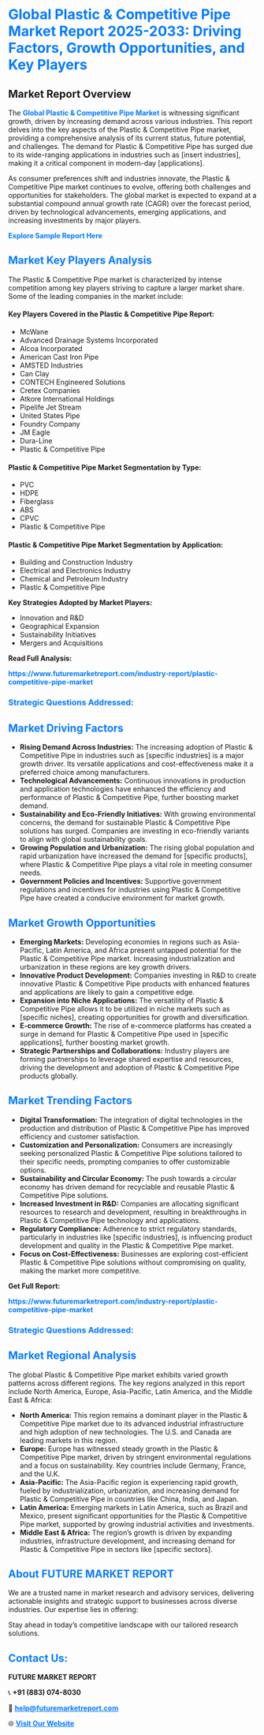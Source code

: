 <h1 style="color: #007BFF;">Global Plastic & Competitive Pipe Market Report 2025-2033: Driving Factors, Growth Opportunities, and Key Players</h1>

<section id="overview">
<h2>Market Report Overview</h2>
<p>The <a href="https://www.futuremarketreport.com/industry-report/plastic-competitive-pipe-market" style="color: #007BFF; text-decoration: none;"><strong>Global Plastic & Competitive Pipe Market</strong></a> is witnessing significant growth, driven by increasing demand across various industries. This report delves into the key aspects of the Plastic & Competitive Pipe market, providing a comprehensive analysis of its current status, future potential, and challenges. The demand for Plastic & Competitive Pipe has surged due to its wide-ranging applications in industries such as [insert industries], making it a critical component in modern-day [applications].</p>
<p>As consumer preferences shift and industries innovate, the Plastic & Competitive Pipe market continues to evolve, offering both challenges and opportunities for stakeholders. The global market is expected to expand at a substantial compound annual growth rate (CAGR) over the forecast period, driven by technological advancements, emerging applications, and increasing investments by major players.</p>
</section>

<section id="overview">
<p><a href="https://www.futuremarketreport.com/request-sample/reportId=107673" style="color: #007BFF; text-decoration: none;"><strong>Explore Sample Report Here</strong></a></p>
</section>

<section id="key-players">
<h2 style="color: #007BFF;">Market Key Players Analysis</h2>
<p>The Plastic & Competitive Pipe market is characterized by intense competition among key players striving to capture a larger market share. Some of the leading companies in the market include:</p>
<h4>Key Players Covered in the Plastic & Competitive Pipe Report:</h4>
<ul><li>McWane</li><li>Advanced Drainage Systems Incorporated</li><li>Alcoa Incorporated</li><li>American Cast Iron Pipe</li><li>AMSTED Industries</li><li>Can Clay</li><li>CONTECH Engineered Solutions</li><li>Cretex Companies</li><li>Atkore International Holdings</li><li>Pipelife Jet Stream</li><li>United States Pipe</li><li>Foundry Company</li><li>JM Eagle</li><li>Dura-Line</li><li>Plastic &amp; Competitive Pipe</li></ul>
<h4>Plastic & Competitive Pipe Market Segmentation by Type:</h4>
<ul><li>PVC</li><li>HDPE</li><li>Fiberglass</li><li>ABS</li><li>CPVC</li><li>Plastic &amp; Competitive Pipe</li></ul>

<h4>Plastic & Competitive Pipe Market Segmentation by Application:</h4>
<ul><li>Building and Construction Industry</li><li>Electrical and Electronics Industry</li><li>Chemical and Petroleum Industry</li><li>Plastic &amp; Competitive Pipe</li></ul>
<p><strong>Key Strategies Adopted by Market Players:</strong></p>
<ul>
<li>Innovation and R&D</li>
<li>Geographical Expansion</li>
<li>Sustainability Initiatives</li>
<li>Mergers and Acquisitions</li>
</ul>
</section>

<section>
<p><strong>Read Full Analysis: </strong></p><a href="https://www.futuremarketreport.com/industry-report/plastic-competitive-pipe-market" style="color: #007BFF; text-decoration: none;"><strong>https://www.futuremarketreport.com/industry-report/plastic-competitive-pipe-market</strong></a>
<h3 style="color: #007BFF;">Strategic Questions Addressed:</h3>
</section>

<section id="driving-factors">
<h2 style="color: #007BFF;">Market Driving Factors</h2>
<ul>
<li><strong>Rising Demand Across Industries:</strong> The increasing adoption of Plastic & Competitive Pipe in industries such as [specific industries] is a major growth driver. Its versatile applications and cost-effectiveness make it a preferred choice among manufacturers.</li>
<li><strong>Technological Advancements:</strong> Continuous innovations in production and application technologies have enhanced the efficiency and performance of Plastic & Competitive Pipe, further boosting market demand.</li>
<li><strong>Sustainability and Eco-Friendly Initiatives:</strong> With growing environmental concerns, the demand for sustainable Plastic & Competitive Pipe solutions has surged. Companies are investing in eco-friendly variants to align with global sustainability goals.</li>
<li><strong>Growing Population and Urbanization:</strong> The rising global population and rapid urbanization have increased the demand for [specific products], where Plastic & Competitive Pipe plays a vital role in meeting consumer needs.</li>
<li><strong>Government Policies and Incentives:</strong> Supportive government regulations and incentives for industries using Plastic & Competitive Pipe have created a conducive environment for market growth.</li>
</ul>
</section>

<section id="growth-opportunities">
<h2 style="color: #007BFF;">Market Growth Opportunities</h2>
<ul>
<li><strong>Emerging Markets:</strong> Developing economies in regions such as Asia-Pacific, Latin America, and Africa present untapped potential for the Plastic & Competitive Pipe market. Increasing industrialization and urbanization in these regions are key growth drivers.</li>
<li><strong>Innovative Product Development:</strong> Companies investing in R&D to create innovative Plastic & Competitive Pipe products with enhanced features and applications are likely to gain a competitive edge.</li>
<li><strong>Expansion into Niche Applications:</strong> The versatility of Plastic & Competitive Pipe allows it to be utilized in niche markets such as [specific niches], creating opportunities for growth and diversification.</li>
<li><strong>E-commerce Growth:</strong> The rise of e-commerce platforms has created a surge in demand for Plastic & Competitive Pipe used in [specific applications], further boosting market growth.</li>
<li><strong>Strategic Partnerships and Collaborations:</strong> Industry players are forming partnerships to leverage shared expertise and resources, driving the development and adoption of Plastic & Competitive Pipe products globally.</li>
</ul>
</section>

<section id="trending-factors">
<h2 style="color: #007BFF;">Market Trending Factors</h2>
<ul>
<li><strong>Digital Transformation:</strong> The integration of digital technologies in the production and distribution of Plastic & Competitive Pipe has improved efficiency and customer satisfaction.</li>
<li><strong>Customization and Personalization:</strong> Consumers are increasingly seeking personalized Plastic & Competitive Pipe solutions tailored to their specific needs, prompting companies to offer customizable options.</li>
<li><strong>Sustainability and Circular Economy:</strong> The push towards a circular economy has driven demand for recyclable and reusable Plastic & Competitive Pipe solutions.</li>
<li><strong>Increased Investment in R&D:</strong> Companies are allocating significant resources to research and development, resulting in breakthroughs in Plastic & Competitive Pipe technology and applications.</li>
<li><strong>Regulatory Compliance:</strong> Adherence to strict regulatory standards, particularly in industries like [specific industries], is influencing product development and quality in the Plastic & Competitive Pipe market.</li>
<li><strong>Focus on Cost-Effectiveness:</strong> Businesses are exploring cost-efficient Plastic & Competitive Pipe solutions without compromising on quality, making the market more competitive.</li>
</ul>
</section>

<section>
<p><strong>Get Full Report: </strong></p><a href="https://www.futuremarketreport.com/industry-report/plastic-competitive-pipe-market" style="color: #007BFF; text-decoration: none;"><strong>https://www.futuremarketreport.com/industry-report/plastic-competitive-pipe-market</strong></a>
<h3 style="color: #007BFF;">Strategic Questions Addressed:</h3>
</section>


<section id="regional-analysis">
<h2 style="color: #007BFF;">Market Regional Analysis</h2>
<p>The global Plastic & Competitive Pipe market exhibits varied growth patterns across different regions. The key regions analyzed in this report include North America, Europe, Asia-Pacific, Latin America, and the Middle East & Africa:</p>
<ul>
<li><strong>North America:</strong> This region remains a dominant player in the Plastic & Competitive Pipe market due to its advanced industrial infrastructure and high adoption of new technologies. The U.S. and Canada are leading markets in this region.</li>
<li><strong>Europe:</strong> Europe has witnessed steady growth in the Plastic & Competitive Pipe market, driven by stringent environmental regulations and a focus on sustainability. Key countries include Germany, France, and the U.K.</li>
<li><strong>Asia-Pacific:</strong> The Asia-Pacific region is experiencing rapid growth, fueled by industrialization, urbanization, and increasing demand for Plastic & Competitive Pipe in countries like China, India, and Japan.</li>
<li><strong>Latin America:</strong> Emerging markets in Latin America, such as Brazil and Mexico, present significant opportunities for the Plastic & Competitive Pipe market, supported by growing industrial activities and investments.</li>
<li><strong>Middle East & Africa:</strong> The region’s growth is driven by expanding industries, infrastructure development, and increasing demand for Plastic & Competitive Pipe in sectors like [specific sectors].</li>
</ul>
</section>

<footer>
<h2 style="color: #007BFF;">About FUTURE MARKET REPORT</h2>
<p>We are a trusted name in market research and advisory services, delivering actionable insights and strategic support to businesses across diverse industries. Our expertise lies in offering:</p>

<p>Stay ahead in today’s competitive landscape with our tailored research solutions.</p>

<h2 style="color: #007BFF;">Contact Us:</h2>
<p><strong>FUTURE MARKET REPORT</strong></p>
<p>📞 <strong>+91 (883) 074-8030</strong></p>
<p>📧 <strong><a href="mailto:help@futuremarketreport.com" style="color: #007BFF;">help@futuremarketreport.com</a></strong></p>
<p>🌐 <strong><a href="https://www.futuremarketreport.com/" style="color: #007BFF;">Visit Our Website</a></strong></p>
</footer>